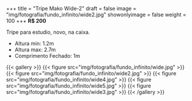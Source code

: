 +++
title = "Tripe Mako Wide-2"
draft = false
image = "img/fotografia/fundo_infinito/wide2.jpg"
showonlyimage = false
weight = 100
+++
**R$ 200**

Tripe para estudio, novo, na caixa.
<!--more-->

- Altura min: 1.2m
- Altura max: 2.7m
- Comprimento Fechado: 1m


{{< gallery >}}
{{< figure src="img/fotografia/fundo_infinito/wide.jpg" >}}
{{< figure src="img/fotografia/fundo_infinito/wide2.jpg" >}}
{{< figure src="img/fotografia/fundo_infinito/wide4.jpg" >}}
{{< figure src="img/fotografia/fundo_infinito/wide5.jpg" >}}
{{< figure src="img/fotografia/fundo_infinito/wide3.jpg" >}}
{{< /gallery >}}